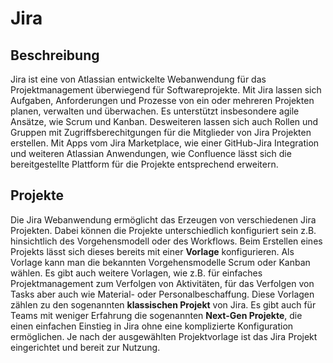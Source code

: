 # Jira

## Beschreibung

Jira ist eine von Atlassian entwickelte Webanwendung für das Projektmanagement überwiegend für Softwareprojekte. Mit Jira lassen
sich Aufgaben, Anforderungen und Prozesse von ein oder mehreren Projekten planen, verwalten und überwachen. 
Es unterstützt insbesondere agile Ansätze, wie Scrum und Kanban. Desweiteren lassen sich auch Rollen und Gruppen
mit Zugriffsberechitgungen für die Mitglieder von Jira Projekten erstellen. Mit Apps vom Jira Marketplace, wie einer GitHub-Jira
Integration und weiteren Atlassian Anwendungen, wie Confluence lässt sich die bereitgestellte Plattform für die Projekte entsprechend
erweitern.

## Projekte

Die Jira Webanwendung ermöglicht das Erzeugen von verschiedenen Jira Projekten. Dabei können die Projekte unterschiedlich konfiguriert
sein z.B. hinsichtlich des Vorgehensmodell oder des Workflows. Beim Erstellen eines Projekts lässt sich dieses bereits mit einer
**Vorlage** konfigurieren. Als Vorlage kann man die bekannten Vorgehensmodelle Scrum oder Kanban wählen. Es gibt auch weitere Vorlagen,
wie z.B. für einfaches Projektmanagement zum Verfolgen von Aktivitäten, für das Verfolgen von Tasks aber auch wie Material-
oder Personalbeschaffung. Diese Vorlagen zählen zu den sogenannten **klassischen Projekt** von Jira. Es gibt auch für Teams mit weniger
Erfahrung die sogenannten **Next-Gen Projekte**, die einen einfachen Einstieg in Jira ohne eine komplizierte Konfiguration ermöglichen.
Je nach der ausgewählten Projektvorlage ist das Jira Projekt eingerichtet und bereit zur Nutzung.

